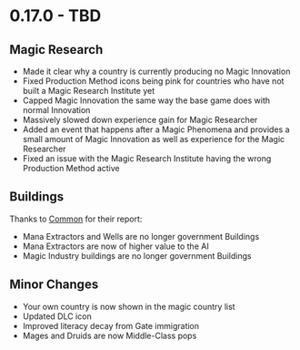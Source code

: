 # 0.17.0 - TBD

## Magic Research
- Made it clear why a country is currently producing no Magic Innovation
- Fixed Production Method icons being pink for countries who have not built a Magic Research Institute yet
- Capped Magic Innovation the same way the base game does with normal Innovation
- Massively slowed down experience gain for Magic Researcher
- Added an event that happens after a Magic Phenomena and provides a small amount of Magic Innovation as well as experience for the Magic Researcher
- Fixed an issue with the Magic Research Institute having the wrong Production Method active

## Buildings
Thanks to [Common](https://steamcommunity.com/profiles/76561198174622385) for their report:
- Mana Extractors and Wells are no longer government Buildings
- Mana Extractors are now of higher value to the AI
- Magic Industry buildings are no longer government Buildings

## Minor Changes
- Your own country is now shown in the magic country list
- Updated DLC icon
- Improved literacy decay from Gate immigration
- Mages and Druids are now Middle-Class pops